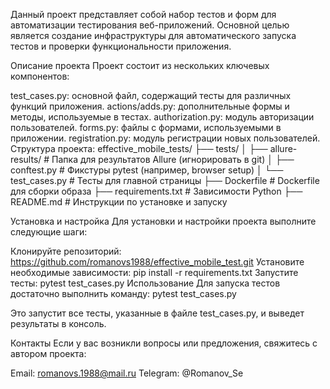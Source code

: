 Данный проект представляет собой набор тестов и форм для автоматизации тестирования веб-приложений. Основной целью является создание инфраструктуры для автоматического запуска тестов и проверки функциональности приложения.

Описание проекта
Проект состоит из нескольких ключевых компонентов:

test_cases.py: основной файл, содержащий тесты для различных функций приложения.
actions/adds.py: дополнительные формы и методы, используемые в тестах.
authorization.py: модуль авторизации пользователей.
forms.py: файлы с формами, используемыми в приложении.
registration.py: модуль регистрации новых пользователей.
Структура проекта:
effective_mobile_tests/
├── tests/
│   ├── allure-results/    # Папка для результатов Allure (игнорировать в git)
│   ├── conftest.py        # Фикстуры pytest (например, browser setup)
│   └── test_cases.py      # Тесты для главной страницы
├── Dockerfile             # Dockerfile для сборки образа
├── requirements.txt       # Зависимости Python
├── README.md              # Инструкции по установке и запуску

Установка и настройка
Для установки и настройки проекта выполните следующие шаги:

Клонируйте репозиторий: https://github.com/romanovs1988/effective_mobile_test.git
Установите необходимые зависимости: pip install -r requirements.txt
Запустите тесты: pytest test_cases.py
Использование
Для запуска тестов достаточно выполнить команду: pytest test_cases.py

Это запустит все тесты, указанные в файле test_cases.py, и выведет результаты в консоль.

Контакты
Если у вас возникли вопросы или предложения, свяжитесь с автором проекта:

Email: romanovs.1988@mail.ru
Telegram: @Romanov_Se
